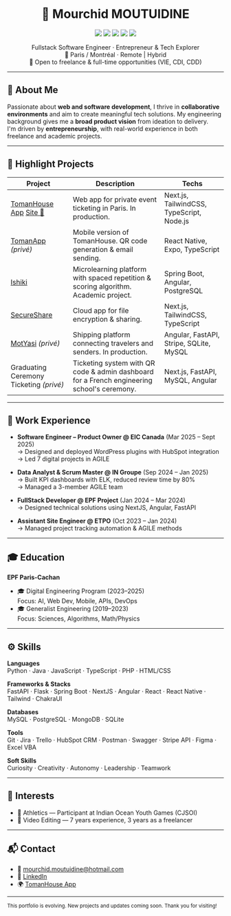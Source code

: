 <h1 align="center">💼 Mourchid MOUTUIDINE</h1>

<p align="center">
  <img src="https://img.shields.io/badge/Next.js-000000?style=flat&logo=next.js&logoColor=white" />
  <img src="https://img.shields.io/badge/FastAPI-009688?style=flat&logo=fastapi&logoColor=white" />
  <img src="https://img.shields.io/badge/Angular-DD0031?style=flat&logo=angular&logoColor=white" />
  <img src="https://img.shields.io/badge/React Native-61DAFB?style=flat&logo=react&logoColor=black" />
  <img src="https://img.shields.io/badge/Spring Boot-6DB33F?style=flat&logo=spring-boot&logoColor=white" />
</p>

<p align="center">
  Fullstack Software Engineer · Entrepreneur & Tech Explorer  
  <br />📍 Paris / Montréal · Remote | Hybrid  
  <br />📆 Open to freelance & full-time opportunities (VIE, CDI, CDD)
</p>

---

## 👤 About Me

Passionate about **web and software development**, I thrive in **collaborative environments** and aim to create meaningful tech solutions. My engineering background gives me a **broad product vision** from ideation to delivery.  
I'm driven by **entrepreneurship**, with real-world experience in both freelance and academic projects.

---

## 🚀 Highlight Projects

| Project                                      | Description                                                                                           | Techs                                                               |
|---------------------------------------------|-------------------------------------------------------------------------------------------------------|----------------------------------------------------------------------|
| [TomanHouse App](https://github.com/michi-mourchid/tomanhouse-app) [Site 🧷](https://tomanhouse.app/)   | Web app for private event ticketing in Paris. In production.                                          | Next.js, TailwindCSS, TypeScript, Node.js                          |
| [TomanApp](https://github.com/michi-mourchid/tomanapp) _(privé)_ | Mobile version of TomanHouse. QR code generation & email sending.                                     | React Native, Expo, TypeScript                                      |
| [Ishiki](https://github.com/michi-mourchid/app-ishiki) | Microlearning platform with spaced repetition & scoring algorithm. Academic project.                  | Spring Boot, Angular, PostgreSQL                                    |
| [SecureShare](https://github.com/N0sti/SecureShare-Shadcn) | Cloud app for file encryption & sharing.                                                              | Next.js, TailwindCSS, TypeScript                                    |
| [MotYasi](https://motyasi.com/fr/) _(privé)_ | Shipping platform connecting travelers and senders. In production.                                     | Angular, FastAPI, Stripe, SQLite, MySQL                             |
| Graduating Ceremony Ticketing _(privé)_     | Ticketing system with QR code & admin dashboard for a French engineering school's ceremony.           | Next.js, FastAPI, MySQL, Angular                                    |

---

## 💼 Work Experience

- **Software Engineer – Product Owner @ EIC Canada** (Mar 2025 – Sept 2025)  
  → Designed and deployed WordPress plugins with HubSpot integration  
  → Led 7 digital projects in AGILE

- **Data Analyst & Scrum Master @ IN Groupe** (Sep 2024 – Jan 2025)  
  → Built KPI dashboards with ELK, reduced review time by 80%  
  → Managed a 3-member AGILE team

- **FullStack Developer @ EPF Project** (Jan 2024 – Mar 2024)  
  → Designed technical solutions using NextJS, Angular, FastAPI

- **Assistant Site Engineer @ ETPO** (Oct 2023 – Jan 2024)  
  → Managed project tracking automation & AGILE methods

---

## 🎓 Education

**EPF Paris-Cachan**  
- 🎓 Digital Engineering Program (2023–2025)  
  Focus: AI, Web Dev, Mobile, APIs, DevOps  
- 🎓 Generalist Engineering (2019–2023)  
  Focus: Sciences, Algorithms, Math/Physics

---

## ⚙️ Skills

**Languages**  
Python · Java · JavaScript · TypeScript · PHP · HTML/CSS

**Frameworks & Stacks**  
FastAPI · Flask · Spring Boot · NextJS · Angular · React · React Native · Tailwind · ChakraUI

**Databases**  
MySQL · PostgreSQL · MongoDB · SQLite

**Tools**  
Git · Jira · Trello · HubSpot CRM · Postman · Swagger · Stripe API · Figma · Excel VBA

**Soft Skills**  
Curiosity · Creativity · Autonomy · Leadership · Teamwork

---

## 🎯 Interests

- 🏃 Athletics — Participant at Indian Ocean Youth Games (CJSOI)  
- 🎥 Video Editing — 7 years experience, 3 years as a freelancer  

---

## 📬 Contact

- 📧 mourchid.moutuidine@hotmail.com  
- 🔗 [LinkedIn](https://www.linkedin.com/in/mourchid-moutuidine-96064318a)  
- 🌍 [TomanHouse App](https://tomanhouse.app/)

---

<sub>This portfolio is evolving. New projects and updates coming soon. Thank you for visiting!</sub>
